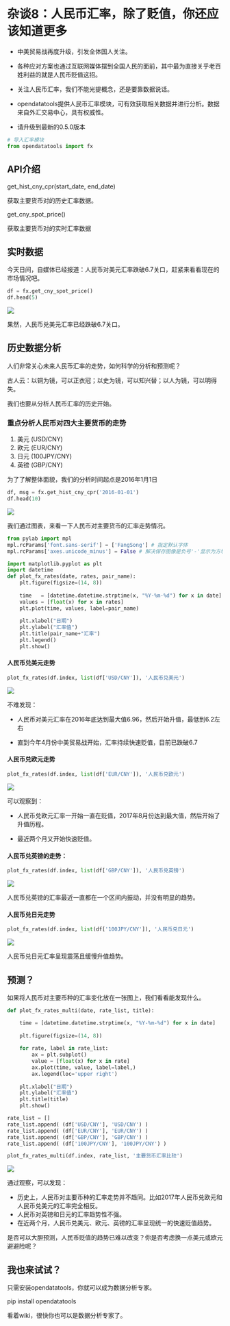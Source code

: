 # 杂谈8：人民币汇率，除了贬值，你还应该知道更多

+ 中美贸易战再度升级，引发全体国人关注。

+ 各种应对方案也通过互联网媒体摆到全国人民的面前，其中最为直接关乎老百姓利益的就是人民币贬值这招。

+ 关注人民币汇率，我们不能光提概念，还是要靠数据说话。

+ opendatatools提供人民币汇率模块，可有效获取相关数据并进行分析。数据来自外汇交易中心，具有权威性。

+ 请升级到最新的0.5.0版本

```python
# 导入汇率模块
from opendatatools import fx
```

## API介绍

get_hist_cny_cpr(start_date, end_date)

获取主要货币对的历史汇率数据。

get_cny_spot_price()

获取主要货币对的实时汇率数据

## 实时数据

今天日间，自媒体已经报道：人民币对美元汇率跌破6.7关口，赶紧来看看现在的市场情况吧。

```python
df = fx.get_cny_spot_price()
df.head(5)
```

![](https://raw.githubusercontent.com/PKUJohnson/LearnJaqsByExample/master/image/opendatatools/fx/fx_1.png)

果然，人民币兑美元汇率已经跌破6.7关口。

## 历史数据分析

人们非常关心未来人民币汇率的走势，如何科学的分析和预测呢？

古人云：以铜为镜，可以正衣冠；以史为镜，可以知兴替；以人为镜，可以明得失。

我们也要从分析人民币汇率的历史开始。

### 重点分析人民币对四大主要货币的走势

1. 美元  (USD/CNY)
2. 欧元  (EUR/CNY)
3. 日元  (100JPY/CNY)
4. 英镑  (GBP/CNY)

为了了解整体面貌，我们的分析时间起点是2016年1月1日

```python
df, msg = fx.get_hist_cny_cpr('2016-01-01')
df.head(10)
```

![](https://raw.githubusercontent.com/PKUJohnson/LearnJaqsByExample/master/image/opendatatools/fx/fx_2.png)

我们通过图表，来看一下人民币对主要货币的汇率走势情况。

```python
from pylab import mpl
mpl.rcParams['font.sans-serif'] = ['FangSong'] # 指定默认字体
mpl.rcParams['axes.unicode_minus'] = False # 解决保存图像是负号'-'显示为方块的问题

import matplotlib.pyplot as plt
import datetime
def plot_fx_rates(date, rates, pair_name):
    plt.figure(figsize=(14, 8))
    
    time   = [datetime.datetime.strptime(x, "%Y-%m-%d") for x in date]
    values = [float(x) for x in rates] 
    plt.plot(time, values, label=pair_name)
    
    plt.xlabel("日期")
    plt.ylabel("汇率值")
    plt.title(pair_name+"汇率")
    plt.legend()
    plt.show()
```

#### 人民币兑美元走势

```python
plot_fx_rates(df.index, list(df['USD/CNY']), '人民币兑美元')
```

![](https://raw.githubusercontent.com/PKUJohnson/LearnJaqsByExample/master/image/opendatatools/fx/fx_3.png)

不难发现：

+ 人民币对美元汇率在2016年底达到最大值6.96，然后开始升值，最低到6.2左右

+ 直到今年4月份中美贸易战开始，汇率持续快速贬值，目前已跌破6.7

#### 人民币兑欧元走势

```python
plot_fx_rates(df.index, list(df['EUR/CNY']), '人民币兑欧元')
```

![](https://raw.githubusercontent.com/PKUJohnson/LearnJaqsByExample/master/image/opendatatools/fx/fx_4.png)

可以观察到：

+ 人民币兑欧元汇率一开始一直在贬值，2017年8月份达到最大值，然后开始了升值历程。

+ 最近两个月又开始快速贬值。

#### 人民币兑英镑的走势：

```python
plot_fx_rates(df.index, list(df['GBP/CNY']), '人民币兑英镑')
```

![](https://raw.githubusercontent.com/PKUJohnson/LearnJaqsByExample/master/image/opendatatools/fx/fx_5.png)

人民币兑英镑的汇率最近一直都在一个区间内振动，并没有明显的趋势。

#### 人民币兑日元走势

```python
plot_fx_rates(df.index, list(df['100JPY/CNY']), '人民币兑日元')
```

![](https://raw.githubusercontent.com/PKUJohnson/LearnJaqsByExample/master/image/opendatatools/fx/fx_6.png)

人民币兑日元汇率呈现震荡且缓慢升值趋势。


## 预测？
 
如果将人民币对主要币种的汇率变化放在一张图上，我们看看能发现什么。
```python
def plot_fx_rates_multi(date, rate_list, title):

    time = [datetime.datetime.strptime(x, "%Y-%m-%d") for x in date]
    
    plt.figure(figsize=(14, 8))
    
    for rate, label in rate_list:
        ax = plt.subplot()
        value = [float(x) for x in rate]
        ax.plot(time, value, label=label,)
        ax.legend(loc='upper right')
    
    plt.xlabel("日期")
    plt.ylabel("汇率值")
    plt.title(title)
    plt.show()

rate_list = []
rate_list.append( (df['USD/CNY'], 'USD/CNY') )
rate_list.append( (df['EUR/CNY'], 'EUR/CNY') )
rate_list.append( (df['GBP/CNY'], 'GBP/CNY') )
rate_list.append( (df['100JPY/CNY'], '100JPY/CNY') )

plot_fx_rates_multi(df.index, rate_list, '主要货币汇率比较')	
```

![](https://raw.githubusercontent.com/PKUJohnson/LearnJaqsByExample/master/image/opendatatools/fx/fx_7.png)

通过观察，可以发现：

+ 历史上，人民币对主要币种的汇率走势并不趋同。比如2017年人民币兑欧元和人民币兑美元的汇率完全相反。
+ 人民币对英镑和日元的汇率趋势性不强。
+ 在近两个月，人民币兑美元、欧元、英镑的汇率呈现统一的快速贬值趋势。

是否可以大胆预测，人民币贬值的趋势已难以改变？你是否考虑换一点美元或欧元避避险呢？

## 我也来试试？

只需安装opendatatools，你就可以成为数据分析专家。

pip install opendatatools

看着wiki，很快你也可以是数据分析专家了。
